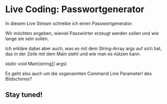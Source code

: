 # Live Coding: Passwortgenerator #

In diesem Live Stream schreibe ich einen Passwortgenerator.

Wir möchten angeben, wieviel Passwörter erzeugt werden sollen und wie lange sie sein sollen.

Ich erkläre dabei aber auch, was es mit dem String-Array args auf sich hat, das in der Zeile mit dem Main steht und wie man es nützen kann.

static void Main(string[] args)

Es geht also auch um die sogenannten Command Line Parameter! des Bildschirms?

## Stay tuned! ##